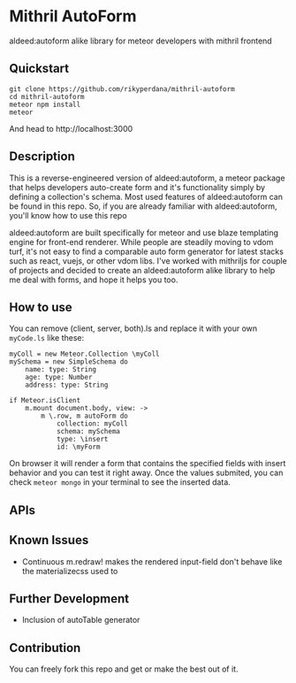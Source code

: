# Mithril AutoForm
aldeed:autoform alike library for meteor developers with mithril frontend

## Quickstart
```
git clone https://github.com/rikyperdana/mithril-autoform
cd mithril-autoform
meteor npm install
meteor
```
And head to http://localhost:3000

## Description
This is a reverse-engineered version of aldeed:autoform, a meteor package that helps developers auto-create
form and it's functionality simply by defining a collection's schema. Most used features of aldeed:autoform
can be found in this repo. So, if you are already familiar with aldeed:autoform, you'll know how to use this repo


aldeed:autoform are built specifically for meteor and use blaze templating engine for front-end renderer. While
people are steadily moving to vdom turf, it's not easy to find a comparable auto form generator for latest
stacks such as react, vuejs, or other vdom libs. I've worked with mithriljs for couple of projects and decided
to create an aldeed:autoform alike library to help me deal with forms, and hope it helps you too.

## How to use
You can remove (client, server, both).ls and replace it with your own `myCode.ls` like these:
```ls
myColl = new Meteor.Collection \myColl
mySchema = new SimpleSchema do
	name: type: String
	age: type: Number
	address: type: String

if Meteor.isClient
	m.mount document.body, view: ->
		m \.row, m autoForm do
			collection: myColl
			schema: mySchema
			type: \insert
			id: \myForm
```
On browser it will render a form that contains the specified fields with insert behavior and you can test it
right away. Once the values submited, you can check `meteor mongo` in your terminal to see the inserted data.

## APIs

## Known Issues
* Continuous m.redraw! makes the rendered input-field don't behave like the materializecss used to

## Further Development
* Inclusion of autoTable generator

## Contribution
You can freely fork this repo and get or make the best out of it.
